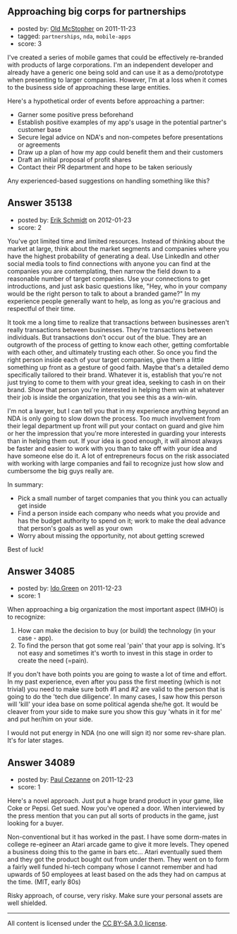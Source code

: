 ## Approaching big corps for partnerships

- posted by: [Old McStopher](https://stackexchange.com/users/-1/14614-old-mcstopher) on 2011-11-23
- tagged: `partnerships`, `nda`, `mobile-apps`
- score: 3

I've created a series of mobile games that could be effectively re-branded with products of large corporations. I'm an independent developer and already have a generic one being sold and can use it as a demo/prototype when presenting to larger companies. However, I'm at a loss when it comes to the business side of approaching these large entities.

Here's a hypothetical order of events before approaching a partner:

 - Garner some positive press beforehand
 - Establish positive examples of my app's usage in the potential partner's customer base
 - Secure legal advice on NDA's and non-competes before presentations or agreements
 - Draw up a plan of how my app could benefit them and their customers
 - Draft an initial proposal of profit shares
 - Contact their PR department and hope to be taken seriously

Any experienced-based suggestions on handling something like this?



## Answer 35138

- posted by: [Erik Schmidt](https://stackexchange.com/users/-1/15786-erik-schmidt) on 2012-01-23
- score: 2

You've got limited time and limited resources. Instead of thinking about the market at large, think about the market segments and companies where you have the highest probability of generating a deal. Use LinkedIn and other social media tools to find connections with anyone you can find at the companies you are contemplating, then narrow the field down to a reasonable number of target companies. Use your connections to get introductions, and just ask basic questions like, "Hey, who in your company would be the right person to talk to about a branded game?" In my experience people generally want to help, as long as you're gracious and respectful of their time.

It took me a long time to realize that transactions between businesses aren't really transactions between businesses. They're transactions between individuals. But transactions don't occur out of the blue. They are an outgrowth of the process of getting to know each other, getting comfortable with each other, and ultimately trusting each other. So once you find the right person inside each of your target companies, give them a little something up front as a gesture of good faith. Maybe that's a detailed demo specifically tailored to their brand. Whatever it is, establish that you're not just trying to come to them with your great idea, seeking to cash in on their brand. Show that person you're interested in helping them win at whatever their job is inside the organization, that you see this as a win-win.

I'm not a lawyer, but I can tell you that in my experience anything beyond an NDA is only going to slow down the process. Too much involvement from their legal department up front will put your contact on guard and give him or her the impression that you're more interested in guarding your interests than in helping them out. If your idea is good enough, it will almost always be faster and easier to work with you than to take off with your idea and have someone else do it. A lot of entrepreneurs focus on the risk associated with working with large companies and fail to recognize just how slow and cumbersome the big guys really are.

In summary:

 - Pick a small number of target companies that you think you can actually get inside 
 - Find a person inside each company who needs what you provide and has the budget authority to spend on it; work to make the deal advance that person's goals as well as your own
 - Worry about missing the opportunity, not about getting screwed

Best of luck!


## Answer 34085

- posted by: [Ido Green](https://stackexchange.com/users/-1/11437-ido-green) on 2011-12-23
- score: 1

When approaching a big organization the most important aspect (IMHO) is to recognize:

 1. How can make the decision to buy (or build) the technology (in your case - app).
 2. To find the person that got some real 'pain' that your app is solving. It's not easy and sometimes it's worth to invest in this stage in order to create the need (=pain).

If you don't have both points you are going to waste a lot of time and effort. 
In my past experience, even after you pass the first meeting (which is not trivial) you need to make sure both #1 and #2 are valid to the person that is going to do the 'tech due diligence'.
In many cases, I saw how this person will 'kill' your idea base on some political agenda she/he got. It would be cleaver from your side to make sure you show this guy 'whats in it for me' and put her/him on your side.

I would not put energy in NDA (no one will sign it) nor some rev-share plan. It's for later stages.



## Answer 34089

- posted by: [Paul Cezanne](https://stackexchange.com/users/-1/14795-paul-cezanne) on 2011-12-23
- score: 1

Here's a novel approach. Just put a huge brand product in your game, like Coke or Pepsi. Get sued. Now you've opened a door. When interviewed by the press mention that you can put all sorts of products in the game, just looking for a buyer.

Non-conventional but it has worked in the past. I have some dorm-mates in college re-egineer an Atari arcade game to give it more levels. They opened a business doing this to the game in bars etc... Atari eventually sued them and they got the product bought out from under them. They went on to form a fairly well funded hi-tech company whose I cannot remember and had upwards of 50 employees at least based on the ads they had on campus at the time. (MIT, early 80s)

Risky approach, of course, very risky. Make sure your personal assets are well shielded.




---

All content is licensed under the [CC BY-SA 3.0 license](https://creativecommons.org/licenses/by-sa/3.0/).
